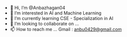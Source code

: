 - 👋 Hi, I’m @Anbazhagan04
- 👀 I’m interested in AI and Machine Learning
- 🌱 I’m currently learning CSE - Specialization in AI
- 💞️ I’m looking to collaborate on ...
- 📫 How to reach me ... Gmail : anbu0429@gmail.com

<!---
Anbazhagan04/Anbazhagan04 is a ✨ special ✨ repository because its `README.md` (this file) appears on your GitHub profile.
You can click the Preview link to take a look at your changes.
--->
